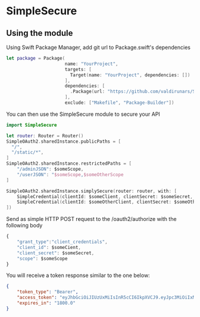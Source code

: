 # SimpleSecure
## Using the module

Using Swift Package Manager, add git url to Package.swift's dependencies


```swift
let package = Package(
                      name: "YourProject",
                      targets: [
                        Target(name: "YourProject", dependencies: [])
                      ],
                      dependencies: [
                        .Package(url: "https://github.com/valdirunars/SimpleSecure", majorVersion: 1, minor: 0)
                      ],
                      exclude: ["Makefile", "Package-Builder"])
```

You can then use the SimpleSecure module to secure your API
```swift
import SimpleSecure

let router: Router = Router()
SimpleOAuth2.sharedInstance.publicPaths = [
  "/",
  "/static/*",
]
SimpleOAuth2.sharedInstance.restrictedPaths = [
    "/adminJSON": $someScope,
    "/userJSON": "$someScope,$someOtherScope
]

SimpleOAuth2.sharedInstance.simplySecure(router: router, with: [
    SimpleCredential(clientId: $someClient, clientSecret: $someSecret, scope: $someScope),
    SimpleCredential(clientId: $someOtherClient, clientSecret: $someOtherSecret, scope: $someOtherScope)
])
```

Send as simple HTTP POST request to the /oauth2/authorize with the following body

```javascript
{
  	"grant_type":"client_credentials",
  	"client_id": $someCient,
  	"client_secret": $someSecret,
  	"scope": $someScope
}
```
You will receive a token response similar to the one below:

```JSON
{
    "token_type": "Bearer",
    "access_token": "eyJhbGciOiJIUzUxMiIsInR5cCI6IkpXVCJ9.eyJpc3MiOiIxMjM0IiwiaWF0IjoxNDgzMzEyOTE5LjEwMDQyOSwiZXhwIjoxNDgzMzE0NzE5LjEwMDQ0Miwic2NvcGUiOiJhZG1pbiJ9.a8u-xUr8dui1hj-ri3eoe0qxPm2gVIHz6j8dIGgV2cLA7Y17s3zoGdu3C0R0BlZ_2pvv8cuEq5ULtMPt644WRw",
    "expires_in": "1800.0"
}
```             
              
